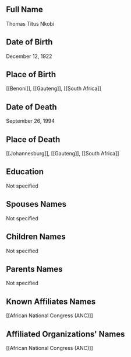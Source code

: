 ## Full Name
Thomas Titus Nkobi

## Date of Birth
December 12, 1922

## Place of Birth
[[Benoni]], [[Gauteng]], [[South Africa]]

## Date of Death
September 26, 1994

## Place of Death
[[Johannesburg]], [[Gauteng]], [[South Africa]]

## Education
Not specified

## Spouses Names
Not specified

## Children Names
Not specified

## Parents Names
Not specified

## Known Affiliates Names
[[African National Congress (ANC)]]

## Affiliated Organizations' Names
[[African National Congress (ANC)]]



